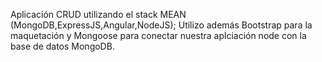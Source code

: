 Aplicación CRUD utilizando el stack MEAN (MongoDB,ExpressJS,Angular,NodeJS);
Utilizo además Bootstrap para la maquetación y Mongoose para conectar nuestra aplciación node con la base de datos MongoDB.
